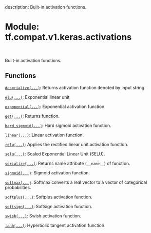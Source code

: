 description: Built-in activation functions.

<div itemscope itemtype="http://developers.google.com/ReferenceObject">
<meta itemprop="name" content="tf.compat.v1.keras.activations" />
<meta itemprop="path" content="Stable" />
</div>

# Module: tf.compat.v1.keras.activations

<!-- Insert buttons and diff -->

<table class="tfo-notebook-buttons tfo-api nocontent" align="left">

</table>



Built-in activation functions.



## Functions

[`deserialize(...)`](../../../../tf/keras/activations/deserialize.md): Returns activation function denoted by input string.

[`elu(...)`](../../../../tf/keras/activations/elu.md): Exponential linear unit.

[`exponential(...)`](../../../../tf/keras/activations/exponential.md): Exponential activation function.

[`get(...)`](../../../../tf/keras/activations/get.md): Returns function.

[`hard_sigmoid(...)`](../../../../tf/keras/activations/hard_sigmoid.md): Hard sigmoid activation function.

[`linear(...)`](../../../../tf/keras/activations/linear.md): Linear activation function.

[`relu(...)`](../../../../tf/keras/activations/relu.md): Applies the rectified linear unit activation function.

[`selu(...)`](../../../../tf/keras/activations/selu.md): Scaled Exponential Linear Unit (SELU).

[`serialize(...)`](../../../../tf/keras/activations/serialize.md): Returns name attribute (`__name__`) of function.

[`sigmoid(...)`](../../../../tf/keras/activations/sigmoid.md): Sigmoid activation function.

[`softmax(...)`](../../../../tf/keras/activations/softmax.md): Softmax converts a real vector to a vector of categorical probabilities.

[`softplus(...)`](../../../../tf/keras/activations/softplus.md): Softplus activation function.

[`softsign(...)`](../../../../tf/keras/activations/softsign.md): Softsign activation function.

[`swish(...)`](../../../../tf/keras/activations/swish.md): Swish activation function.

[`tanh(...)`](../../../../tf/keras/activations/tanh.md): Hyperbolic tangent activation function.

